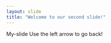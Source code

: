 ```yaml
---
layout: slide
title: "Welcome to our second slide!"
---
```

My-slide
Use the left arrow to go back!
